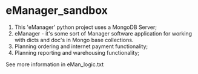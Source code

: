 # eManager_sandbox

1. This 'eManager' python project uses a MongoDB Server;
2. eManager - it's some sort of Manager software application for working with dicts and doc's in Mongo base collections.
3. Planning ordering and internet payment functionality;
4. Planning reporting and warehousing functionality;

See more information in eMan_logic.txt
